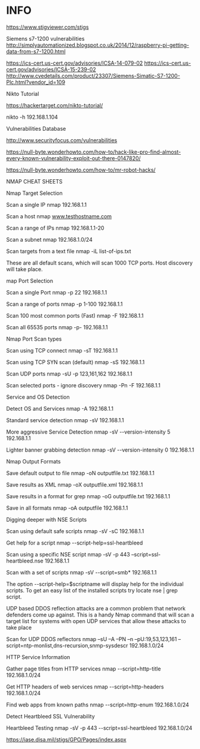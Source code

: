 # INFO

https://www.stigviewer.com/stigs


Siemens s7-1200 vulnerabilities
http://simplyautomationized.blogspot.co.uk/2014/12/raspberry-pi-getting-data-from-s7-1200.html

https://ics-cert.us-cert.gov/advisories/ICSA-14-079-02
https://ics-cert.us-cert.gov/advisories/ICSA-15-239-02
http://www.cvedetails.com/product/23307/Siemens-Simatic-S7-1200-Plc.html?vendor_id=109


Nikto Tutorial

https://hackertarget.com/nikto-tutorial/

nikto -h 192.168.1.104


Vulnerabilities Database


http://www.securityfocus.com/vulnerabilities

https://null-byte.wonderhowto.com/how-to/hack-like-pro-find-almost-every-known-vulnerability-exploit-out-there-0147820/

https://null-byte.wonderhowto.com/how-to/mr-robot-hacks/

NMAP CHEAT SHEETS

Nmap Target Selection

Scan a single IP	nmap 192.168.1.1

Scan a host	nmap www.testhostname.com

Scan a range of IPs	nmap 192.168.1.1-20

Scan a subnet	nmap 192.168.1.0/24

Scan targets from a text file	nmap -iL list-of-ips.txt

These are all default scans, which will scan 1000 TCP ports. Host discovery will take place.

map Port Selection

Scan a single Port	nmap -p 22 192.168.1.1

Scan a range of ports	nmap -p 1-100 192.168.1.1

Scan 100 most common ports (Fast)	nmap -F 192.168.1.1

Scan all 65535 ports	nmap -p- 192.168.1.1

Nmap Port Scan types

Scan using TCP connect	nmap -sT 192.168.1.1

Scan using TCP SYN scan (default)	nmap -sS 192.168.1.1

Scan UDP ports	nmap -sU -p 123,161,162 192.168.1.1

Scan selected ports - ignore discovery	nmap -Pn -F 192.168.1.1

Service and OS Detection

Detect OS and Services	nmap -A 192.168.1.1

Standard service detection	nmap -sV 192.168.1.1

More aggressive Service Detection	nmap -sV --version-intensity 5 192.168.1.1

Lighter banner grabbing detection	nmap -sV --version-intensity 0 192.168.1.1

Nmap Output Formats

Save default output to file	nmap -oN outputfile.txt 192.168.1.1

Save results as XML	nmap -oX outputfile.xml 192.168.1.1

Save results in a format for grep	nmap -oG outputfile.txt 192.168.1.1

Save in all formats	nmap -oA outputfile 192.168.1.1

Digging deeper with NSE Scripts

Scan using default safe scripts	nmap -sV -sC 192.168.1.1

Get help for a script	nmap --script-help=ssl-heartbleed

Scan using a specific NSE script	nmap -sV -p 443 –script=ssl-heartbleed.nse 192.168.1.1

Scan with a set of scripts	nmap -sV --script=smb* 192.168.1.1

The option --script-help=$scriptname will display help for the individual scripts. To get an easy list of the installed scripts try locate nse | grep script.

UDP based DDOS reflection attacks are a common problem that network defenders come up against. This is a handy Nmap command that will scan a target list for systems with open UDP services that allow these attacks to take place

 Scan for UDP DDOS reflectors     nmap –sU –A –PN –n –pU:19,53,123,161 –script=ntp-monlist,dns-recursion,snmp-sysdescr 192.168.1.0/24
 
 HTTP Service Information

Gather page titles from HTTP services	nmap --script=http-title 192.168.1.0/24

Get HTTP headers of web services	nmap --script=http-headers 192.168.1.0/24

Find web apps from known paths	nmap --script=http-enum 192.168.1.0/24

Detect Heartbleed SSL Vulnerability

Heartbleed Testing	nmap -sV -p 443 --script=ssl-heartbleed 192.168.1.0/24

https://iase.disa.mil/stigs/GPO/Pages/index.aspx



